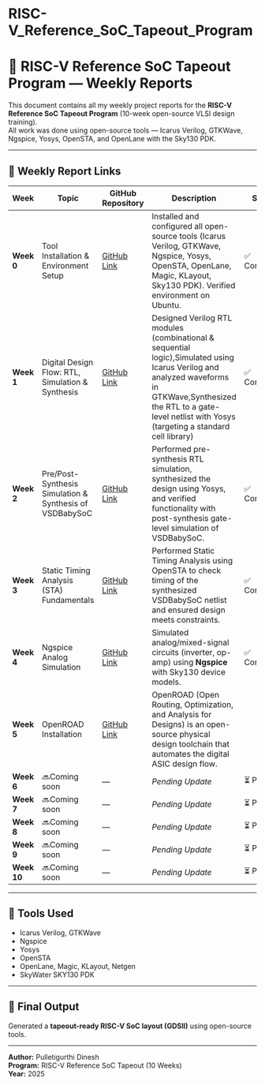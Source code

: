 # RISC-V_Reference_SoC_Tapeout_Program

# 🧠 RISC-V Reference SoC Tapeout Program — Weekly Reports

This document contains all my weekly project reports for the **RISC-V Reference SoC Tapeout Program** (10-week open-source VLSI design training).  
All work was done using open-source tools — Icarus Verilog, GTKWave, Ngspice, Yosys, OpenSTA, and OpenLane with the Sky130 PDK.

---

## 📅 Weekly Report Links

| Week | Topic | GitHub Repository | Description | Status |
|------|--------|------------------|--------------|---------|
| **Week 0** | Tool Installation & Environment Setup | [GitHub Link](https://github.com/Dhinu29/P_DINESH_WEEK_0_RISC_V_SoC_Tapeout_Program_VSD) | Installed and configured all open-source tools (Icarus Verilog, GTKWave, Ngspice, Yosys, OpenSTA, OpenLane, Magic, KLayout, Sky130 PDK). Verified environment on Ubuntu. | ✅ Completed |
| **Week 1** | Digital Design Flow: RTL, Simulation & Synthesis | [GitHub Link](https://github.com/Dhinu29/P_DINESH_WEEK_1_RISC_V_SoC_Tapeout_Program_VSD) |  Designed Verilog RTL modules (combinational & sequential logic),Simulated using Icarus Verilog and analyzed waveforms in GTKWave,Synthesized the RTL to a gate-level netlist with Yosys (targeting a standard cell library) | ✅ Completed |
| **Week 2** | Pre/Post-Synthesis Simulation & Synthesis of VSDBabySoC | [GitHub Link](https://github.com/Dhinu29/P_DINESH_WEEK_2_RISC_V_SoC_Tapeout_Program_VSD) |Performed pre-synthesis RTL simulation, synthesized the design using Yosys, and verified functionality with post-synthesis gate-level simulation of VSDBabySoC. | ✅ Completed |
| **Week 3** | Static Timing Analysis (STA) Fundamentals | [GitHub Link](https://github.com/Dhinu29/P_DINESH_WEEK_3_RISC_V_SoC_Tapeout_Program_VSD) | Performed Static Timing Analysis using OpenSTA to check timing of the synthesized VSDBabySoC netlist and ensured design meets constraints. | ✅ Completed |
| **Week 4** | Ngspice Analog Simulation | [GitHub Link](https://github.com/Dhinu29/P_DINESH_WEEK_4_RISC_V_SoC_Tapeout_Program_VSD) | Simulated analog/mixed-signal circuits (inverter, op-amp) using **Ngspice** with Sky130 device models. | ✅ Completed |
| **Week 5** |OpenROAD Installation|   [GitHub Link](https://github.com/Dhinu29/P_DINESH_WEEK_5_RISC_V_SoC_Tapeout_Program_VSD)  | OpenROAD (Open Routing, Optimization, and Analysis for Designs) is an open-source physical design toolchain that automates the digital ASIC design flow. ||  ✅ Completed |
| **Week 6** | 🔜Coming soon | — | _Pending Update_ | ⏳ Pending |
| **Week 7** | 🔜Coming soon | — | _Pending Update_ | ⏳ Pending |
| **Week 8** | 🔜Coming soon | — | _Pending Update_ | ⏳ Pending |
| **Week 9** | 🔜Coming soon | — | _Pending Update_ | ⏳ Pending |
| **Week 10** | 🔜Coming soon | — | _Pending Update_ | ⏳ Pending |
---

## 🧩 Tools Used
- Icarus Verilog, GTKWave  
- Ngspice  
- Yosys  
- OpenSTA  
- OpenLane, Magic, KLayout, Netgen  
- SkyWater SKY130 PDK  

---

## 🏁 Final Output
Generated a **tapeout-ready RISC-V SoC layout (GDSII)** using open-source tools.

---

**Author:** Pulletigurthi Dinesh  
**Program:** RISC-V Reference SoC Tapeout (10 Weeks)  
**Year:** 2025
